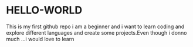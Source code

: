 # HELLO-WORLD
This is my first github repo
i am a beginner and i want to learn coding and explore different languages and create some projects.Even though i donno much ...i would love to learn
